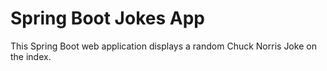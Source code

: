# Spring Boot Jokes App
This Spring Boot web application displays a random Chuck Norris Joke on the index.